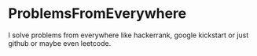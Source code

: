 # ProblemsFromEverywhere
I solve problems from everywhere like hackerrank, google kickstart or just github or maybe even leetcode.
